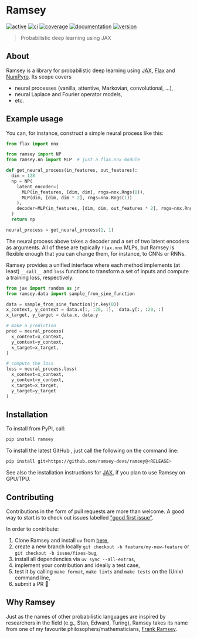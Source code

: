 # Ramsey

[![active](https://www.repostatus.org/badges/latest/active.svg)](https://www.repostatus.org/#active)
[![ci](https://github.com/ramsey-devs/ramsey/actions/workflows/ci.yaml/badge.svg)](https://github.com/ramsey-devs/ramsey/actions/workflows/ci.yaml)
[![coverage](https://codecov.io/gh/ramsey-devs/ramsey/branch/main/graph/badge.svg?token=dn1xNBSalZ)](https://codecov.io/gh/ramsey-devs/ramsey)
[![documentation](https://readthedocs.org/projects/ramsey/badge/?version=latest)](https://ramsey.readthedocs.io/en/latest/?badge=latest)
[![version](https://img.shields.io/pypi/v/ramsey.svg?colorB=black&style=flat)](https://pypi.org/project/ramsey/)

> Probabilistic deep learning using JAX

## About

Ramsey is a library for probabilistic deep learning using [JAX](https://github.com/google/jax),
[Flax](https://github.com/google/flax) and [NumPyro](https://github.com/pyro-ppl/numpyro).  Its scope covers

- neural processes (vanilla, attentive, Markovian, convolutional, ...),
- neural Laplace and Fourier operator models,
- etc.

## Example usage

You can, for instance, construct a simple neural process like this:

```python
from flax import nnx

from ramsey import NP
from ramsey.nn import MLP  # just a flax.nnx module

def get_neural_process(in_features, out_features):
  dim = 128
  np = NP(
    latent_encoder=(
      MLP(in_features, [dim, dim], rngs=nnx.Rngs(0)),
      MLP(dim, [dim, dim * 2], rngs=nnx.Rngs(1))
    ),
    decoder=MLP(in_features, [dim, dim, out_features * 2], rngs=nnx.Rngs(2))
  )
  return np

neural_process = get_neural_process(1, 1)
```

The neural process above takes a decoder and a set of two latent encoders as arguments. All of these are typically `flax.nnx` MLPs, but
Ramsey is flexible enough that you can change them, for instance, to CNNs or RNNs.

Ramsey provides a unified interface where each method implements (at least) `__call__` and `loss`
functions to transform a set of inputs and compute a training loss, respectively:

```python
from jax import random as jr
from ramsey.data import sample_from_sine_function

data = sample_from_sine_function(jr.key(0))
x_context, y_context = data.x[:, :20, :],  data.y[:, :20, :]
x_target, y_target = data.x, data.y

# make a prediction
pred = neural_process(
  x_context=x_context,
  y_context=y_context,
  x_target=x_target,
)

# compute the loss
loss = neural_process.loss(
  x_context=x_context,
  y_context=y_context,
  x_target=x_target,
  y_target=y_target
)
```

## Installation

To install from PyPI, call:

```bash
pip install ramsey
```

To install the latest GitHub <RELEASE>, just call the following on the
command line:

```bash
pip install git+https://github.com/ramsey-devs/ramsey@<RELEASE>
```

See also the installation instructions for [JAX](https://github.com/google/jax), if you plan to use Ramsey on GPU/TPU.

## Contributing

Contributions in the form of pull requests are more than welcome. A good way to start is to check out issues labelled
["good first issue"](https://github.com/ramsey-devs/ramsey/issues?q=is%3Aissue+is%3Aopen+label%3A%22good+first+issue%22).

In order to contribute:

1) Clone Ramsey and install  `uv` from [here](https://github.com/astral-sh/uv),
2) create a new branch locally `git checkout -b feature/my-new-feature` or `git checkout -b issue/fixes-bug`,
3) install all dependencies via `uv sync --all-extras`,
4) implement your contribution and ideally a test case,
5) test it by calling `make format`, `make lints` and `make tests` on the (Unix) command line,
6) submit a PR 🙂

## Why Ramsey

Just as the names of other probabilistic languages are inspired by researchers in the field
(e.g., Stan, Edward, Turing), Ramsey takes its name from one of my favourite philosophers/mathematicians, [Frank Ramsey](https://plato.stanford.edu/entries/ramsey/).
